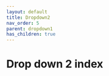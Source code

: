 ```yaml
---
layout: default
title: Dropdown2
nav_order: 5
parent: dropdown1
has_children: true
---
```


# Drop down 2 index
